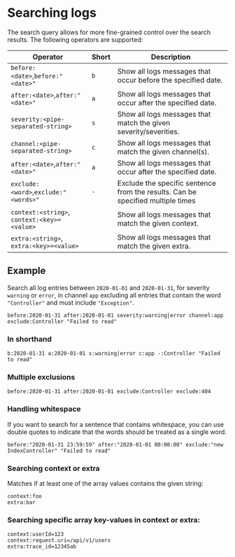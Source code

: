 # Searching logs

The search query allows for more fine-grained control over the search results. The following operators are supported:

| Operator                                    | Short | Description                                                                     |
|---------------------------------------------|-------|---------------------------------------------------------------------------------|
| `before:<date>`,`before:"<date>"`           | `b`   | Show all logs messages that occur before the specified date.                    |
| `after:<date>`,`after:"<date>"`             | `a`   | Show all logs messages that occur after the specified date.                     |
| `severity:<pipe-separated-string>`          | `s`   | Show all logs messages that match the given severity/severities.                |
| `channel:<pipe-separated-string>`           | `c`   | Show all logs messages that match the given channel(s).                         |
| `after:<date>`,`after:"<date>"`             | `a`   | Show all logs messages that occur after the specified date.                     |
| `exclude:<word>`,`exclude:"<words>"`        | `-`   | Exclude the specific sentence from the results. Can be specified multiple times |
| `context:<string>`, `context:<key>=<value>` |       | Show all logs messages that match the given context.                            |
| `extra:<string>`, `extra:<key>=<value>`     |       | Show all logs messages that match the given extra.                              |

## Example

Search all log entries between `2020-01-01` and `2020-01-31`, for severity `warning` or `error`, in channel `app`
excluding all entries that contain the word `"Controller"` and must include `"Exception"`.

```text
before:2020-01-31 after:2020-01-01 severity:warning|error channel:app exclude:Controller "Failed to read"
```

### In shorthand

```text
b:2020-01-31 a:2020-01-01 s:warning|error c:app -:Controller "Failed to read"
```

### Multiple exclusions

```text
before:2020-01-31 after:2020-01-01 exclude:Controller exclude:404
```

### Handling whitespace

If you want to search for a sentence that contains whitespace, you can use double quotes to indicate that the words should be treated as a single
word.

```text
before:"2020-01-31 23:59:59" after:"2020-01-01 00:00:00" exclude:"new IndexController" "Failed to read"
```

### Searching context or extra

Matches if at least one of the array values contains the given string:
```text
context:foo
extra:bar
```

### Searching specific array key-values in context or extra:
```text 
context:userId=123
context:request.uri=/api/v1/users
extra:trace_id=12345ab
```
